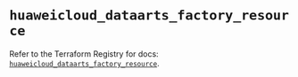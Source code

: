 # `huaweicloud_dataarts_factory_resource`

Refer to the Terraform Registry for docs: [`huaweicloud_dataarts_factory_resource`](https://registry.terraform.io/providers/huaweicloud/huaweicloud/1.71.1/docs/resources/dataarts_factory_resource).
